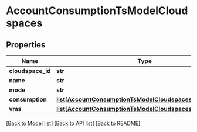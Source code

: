 # AccountConsumptionTsModelCloudspaces

## Properties
Name | Type | Description | Notes
------------ | ------------- | ------------- | -------------
**cloudspace_id** | **str** |  | [optional] 
**name** | **str** |  | [optional] 
**mode** | **str** |  | [optional] 
**consumption** | [**list[AccountConsumptionTsModelCloudspacesConsumption]**](AccountConsumptionTsModelCloudspacesConsumption.md) |  | [optional] 
**vms** | [**list[AccountConsumptionTsModelCloudspacesVms]**](AccountConsumptionTsModelCloudspacesVms.md) |  | [optional] 

[[Back to Model list]](../README.md#documentation-for-models) [[Back to API list]](../README.md#documentation-for-api-endpoints) [[Back to README]](../README.md)


